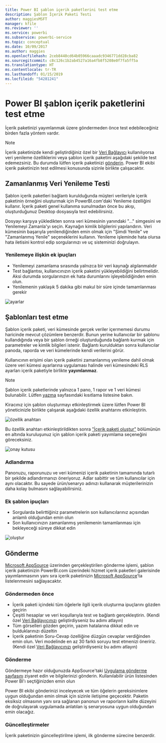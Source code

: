 ```yaml
---
title: Power BI şablon içerik paketlerini test etme
description: Şablon İçerik Paketi Testi
author: maggiesMSFT
manager: kfile
ms.reviewer: ''
ms.service: powerbi
ms.subservice: powerbi-service
ms.topic: conceptual
ms.date: 10/09/2017
ms.author: maggies
ms.openlocfilehash: 2ceb8440cd64b05966caaadc9346771dd28cba82
ms.sourcegitcommit: c8c126c1b2ab4527a16a4fb8f5208e0f7fa5ff5a
ms.translationtype: HT
ms.contentlocale: tr-TR
ms.lasthandoff: 01/15/2019
ms.locfileid: "54281241"
---
```

# <a name="testing-template-content-packs-for-power-bi"></a>Power BI şablon içerik paketlerini test etme
İçerik paketinizi yayımlanmak üzere göndermeden önce test edebileceğiniz birden fazla yöntem vardır.  

> [!NOTE]
> İçerik paketinizde kendi geliştirdiğiniz özel bir [Veri Bağlayıcı](https://aka.ms/DataConnectors) kullanılıyorsa veri yenileme özelliklerini veya şablon içerik paketini aşağıdaki şekilde test edemezsiniz. Bu durumda lütfen içerik paketinizi [gönderin](#submission). Power BI ekibi içerik paketinizin test edilmesi konusunda sizinle birlikte çalışacaktır.
> 
> 

## <a name="testing-scheduled-data-refresh"></a>Zamanlanmış Veri Yenileme Testi
Şablon içerik paketleri bağlantı kurulduğunda müşteri verileriyle içerik paketinin örneğini oluşturmak için PowerBI.com'daki Yenileme özelliğini kullanır. İçerik paketi genel kullanıma sunulmadan önce bu akışı, oluşturduğunuz Desktop dosyasıyla test edebilirsiniz.

Dosyayı karşıya yükledikten sonra veri kümesinin yanındaki "…" simgesini ve Yenilemeyi Zamanla'yı seçin. Kaynağın kimlik bilgilerini yapılandırın. Veri kümesinin başarıyla yenilendiğinden emin olmak için "Şimdi Yenile" ve "Zamanlanmış Yenile" seçeneklerini kullanın. Yenileme işleminde hata olursa hata iletisini kontrol edip sorgularınızı ve uç sisteminizi doğrulayın.

### <a name="additional-refresh-tips"></a>Yenilemeye ilişkin ek ipuçları
* Yenilemeyi zamanlama sırasında yalnızca bir veri kaynağı algılanmalıdır  
* Test bağlantısı, kullanıcınızın içerik paketini yükleyebildiğini belirtmelidir. Aksi durumda sorgularınızın ek hata durumlarını işleyebildiğinden emin olun.  
* Yenilemenin yaklaşık 5 dakika gibi makul bir süre içinde tamamlanması gerekir  

![ayarlar](media/template-content-pack-testing/scheduledrefresh.png)

<a name="templates"></a>

## <a name="testing-templates"></a>Şablonları test etme
Şablon içerik paketi, veri kümesinde gerçek veriler içermemesi durumu haricinde mevcut çözümlere benzerdir. Bunun yerine kullanıcılar bir şablonu kullandığında veya bir şablon örneği oluşturduğunda bağlantı kurmak için parametreler ve kimlik bilgileri istenir. Bağlantı kurulduktan sonra kullanıcılar panoda, raporda ve veri kümelerinde kendi verilerini görür. 

Kullanıcının erişimi olan içerik paketini zamanlanmış yenileme dahil olmak üzere veri kümesi ayarlarına uygulaması halinde veri kümesindeki RLS ayarları içerik paketiyle birlikte **yayımlanmaz**.  

> [!NOTE]
> Şablon içerik paketlerinde yalnızca 1 pano, 1 rapor ve 1 veri kümesi bulunabilir. Lütfen [yazma](template-content-pack-authoring.md#restrictions) sayfasındaki kısıtlama listesine bakın. 
> 
> 

Kiracınız için şablon oluşturmayı etkinleştirmek üzere lütfen Power BI yöneticinizle birlikte çalışarak aşağıdaki özellik anahtarını etkinleştirin. 

![özellik anahtarı](media/template-content-pack-testing/featureswitch.png)

Bu özellik anahtarı etkinleştirildikten sonra ["İçerik paketi oluştur"](https://app.powerbi.com/groups/me/publish-content/) bölümünün en altında kuruluşunuz için şablon içerik paketi yayımlama seçeneğini göreceksiniz. 

![onay kutusu](media/template-content-pack-testing/checkbox.png)

### <a name="naming"></a>Adlandırma
Panonuzu, raporunuzu ve veri kümenizi içerik paketinin tamamında tutarlı bir şekilde adlandırmanızı öneriyoruz. Adlar sabittir ve tüm kullanıcılar için aynı olacaktır. Bu sayede ürün/senaryo adınızı kullanarak müşterilerinizin daha kolay bulmasını sağlayabilirsiniz.

### <a name="additional-template-tips"></a>Ek şablon ipuçları
* Sorgularda belirttiğiniz parametrelerin son kullanıcılarınız açısından anlamlı olduğundan emin olun
* Son kullanıcınızın zamanlanmış yenilemenin tamamlanması için bekleyeceği süreye dikkat edin

![oluştur](media/template-content-pack-testing/createtemplate.png)

<a name="submission"></a>

## <a name="submission"></a>Gönderme
[Microsoft AppSource](https://appsource.microsoft.com/en-us/partners/list-an-app) üzerinden gerçekleştirilen gönderme işlemi, şablon içerik paketinizin PowerBI.com üzerindeki hizmet içerik paketleri galerisinde yayımlanmasının yanı sıra içerik paketinizin [Microsoft AppSource](http://appsource.microsoft.com)'ta listelenmesini sağlayacaktır.

### <a name="before-submission"></a>Göndermeden önce
* İçerik paketi içindeki tüm öğelerle ilgili içerik oluşturma ipuçlarını gözden geçirin
* Çeşitli hesaplar ve veri koşullarıyla test ve bağlantı gerçekleştirin. (Kendi özel [Veri Bağlayıcınızı](https://aka.ms/DataConnectors) geliştirdiyseniz bu adımı atlayın)
* Tüm görselleri gözden geçirin, yazım hatalarına dikkat edin ve bulduklarınızı düzeltin
* İçerik paketinin Soru-Cevap özelliğine düzgün cevaplar verdiğinden emin olun. Veri modelinde en az 30 farklı soruyu test etmenizi öneririz. (Kendi özel [Veri Bağlayıcınızı](https://aka.ms/DataConnectors) geliştirdiyseniz bu adımı atlayın)

### <a name="submission"></a>Gönderme
Göndermeye hazır olduğunuzda AppSource'taki [Uygulama gönderme sayfasını](https://appsource.microsoft.com/en-us/partners/list-an-app) ziyaret edin ve bilgilerinizi gönderin. Kullanılabilir ürün listesinden Power BI'ı seçtiğinizden emin olun

Power BI ekibi gönderinizi inceleyecek ve tüm öğelerin gereksinimlere uygun olduğundan emin olmak için sizinle iletişime geçecektir. Paketin eksiksiz olmasının yanı sıra sağlanan panonun ve raporların kalite düzeyini de doğrulayarak uygulamada anlatılan iş senaryosuna uygun olduğundan emin olacağız.

### <a name="updates"></a>Güncelleştirmeler
İçerik paketinizin güncelleştirilme işlemi, ilk gönderme sürecine benzerdir. 

